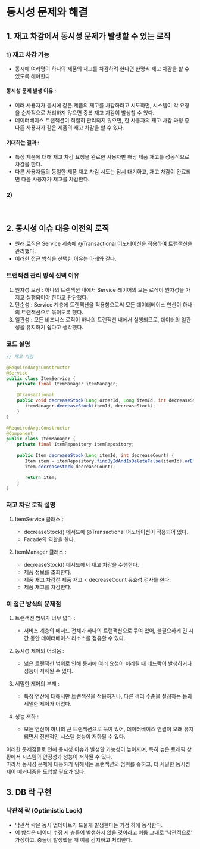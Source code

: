 # 동시성 문제와 해결

## 1. 재고 차감에서 동시성 문제가 발생할 수 있는 로직

### 1) 재고 차감 기능
- 동시에 여러명이 하나의 제품의 재고를 차감하려 한다면 한명씩 재고 차감을 할 수 있도록 해야한다.

#### 동시성 문제 발생 이유 :
- 여러 사용자가 동시에 같은 제품의 재고를 차감하려고 시도하면, 시스템이 각 요청을 순차적으로 처리하지 않으면 중복 재고 차감이 발생할 수 있다.
- 데이터베이스 트랜잭션이 적절히 관리되지 않으면, 한 사용자의 재고 차감 과정 중 다른 사용자가 같은 제품의 재고 차감을 할 수 있다.

#### 기대하는 결과 :
- 특정 제품에 대해 재고 차감 요청을 완료한 사용자만 해당 제품 재고를 성공적으로 차감을 한다.
- 다른 사용자들의 동일한 제품 재고 차감 시도는 잠시 대기하고, 재고 차감이 완료되면 다음 사용자가 재고를 차감한다.

### 2)

<br>

## 2. 동시성 이슈 대응 이전의 로직

- 원래 로직은 Service 계층에 @Transactional 어노테이션을 적용하여 트랜잭션을 관리했다.
- 이러한 접근 방식을 선택한 이유는 아래와 같다.

### 트랜잭션 관리 방식 선택 이유

1. 원자성 보장 : 하나의 트랜잭션 내에서 Service 레이어의 모든 로직이 원자성을 가지고 실행되어야 한다고 판단했다.
2. 단순성 : Service 계층에 트랜잭션을 적용함으로써 모든 데이터베이스 연산이 하나의 트랜잭션으로 묶이도록 했다.
3. 일관성 : 모든 비즈니스 로직이 하나의 트랜잭션 내에서 실행되므로, 데이터의 일관성을 유지하기 쉽다고 생각했다.

### 코드 설명

```java
// 재고 차감

@RequiredArgsConstructor
@Service
public class ItemService {
    private final ItemManager itemManager;

    @Transactional
    public void decreaseStock(Long orderId, Long itemId, int decreaseStock) {
       itemManager.decreaseStock(itemId, decreaseStock);
    }
}

@RequiredArgsConstructor
@Component
public class ItemManager {
    private final ItemRepository itemRepository;
    
    public Item decreaseStock(Long itemId, int decreaseCount) {
       Item item = itemRepository.findByIdAndIsDeleteFalse(itemId).orElseThrow(() -> new IllegalArgumentException("해당 품목이 존재하지 않습니다."));
       item.decreaseStock(decreaseCount);

       return item;
    }
}
```

### 재고 차감 로직 설명

1. ItemService 클래스 :
    - decreaseStock() 메서드에 @Transactional 어노테이션이 적용되어 있다.
    - Facade의 역할을 한다.

2. ItemManager 클래스 :
    - decreaseStock() 메서드에서 재고 차감을 수행한다.
    - 제품 정보를 조회한다.
    - 제품 재고 차감전 제품 재고 < decreaseCount 유효성 검사를 한다.
    - 제품 재고를 차감한다.

### 이 접근 방식의 문제점

1. 트랜잭션 범위가 너무 넓다 :
    - 서비스 계층의 메서드 전체가 하나의 트랜잭션으로 묶여 있어, 불필요하게 긴 시간 동안 데이터베이스 리소스를 점유할 수 있다.

2. 동시성 제어의 어려움 :
    - 넓은 트랜잭션 범위로 인해 동시에 여러 요청이 처리될 때 데드락이 발생하거나 성능이 저하될 수 있다.

3. 세밀한 제어의 부재 :
    - 특정 연산에 대해서만 트랜잭션을 적용하거나, 다른 격리 수준을 설정하는 등의 세밀한 제어가 어렵다.

4. 성능 저하 :
    - 모든 연산이 하나의 큰 트랜잭션으로 묶여 있어, 데이터베이스 연결이 오래 유지되면서 전반적인 시스템 성능이 저하될 수 있다.

이러한 문제점들로 인해 동시성 이슈가 발생할 가능성이 높아지며, 특히 높은 트래픽 상황에서 시스템의 안정성과 성능이 저하될 수 있다.  
따라서 동시성 문제에 대응하기 위해서는 트랜잭션의 범위를 좁히고, 더 세밀한 동시성 제어 메커니즘을 도입할 필요가 있다.

## 3. DB 락 구현

### 낙관적 락 (Optimistic Lock)

- 낙관적 락은 동시 업데이트가 드물게 발생한다는 가정 하에 동작한다.
- 이 방식은 데이터 수정 시 충돌이 발생하지 않을 것이라고 이름 그대로 '낙관적으로' 가정하고, 충돌이 발생했을 때 이를 감지하고 처리한다.
